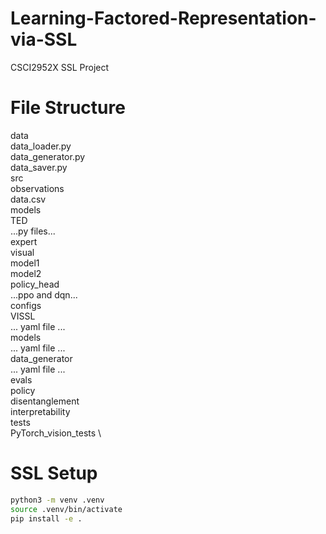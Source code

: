 # Learning-Factored-Representation-via-SSL
CSCI2952X SSL Project


# File Structure

data \
  data_loader.py \
  data_generator.py \
  data_saver.py \
  src \
    observations \
    data.csv \
models \
  TED \
    ...py files... \
  expert \
  visual \
  model1 \
  model2 \
  policy_head \
    ...ppo and dqn... \
configs \
  VISSL \
    ... yaml file ... \
  models \
    ... yaml file ... \
  data_generator \
    ... yaml file ... \
evals \
  policy \
  disentanglement \
  interpretability \
tests \
  PyTorch_vision_tests \

# SSL Setup
```bash
python3 -m venv .venv
source .venv/bin/activate
pip install -e .
```

